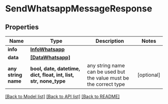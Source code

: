 # SendWhatsappMessageResponse


## Properties
Name | Type | Description | Notes
------------ | ------------- | ------------- | -------------
**info** | [**InfoWhatsapp**](InfoWhatsapp.md) |  | 
**data** | [**[DataWhatsapp]**](DataWhatsapp.md) |  | 
**any string name** | **bool, date, datetime, dict, float, int, list, str, none_type** | any string name can be used but the value must be the correct type | [optional]

[[Back to Model list]](../../README.md#models) [[Back to API list]](../../README.md#available-methods) [[Back to README]](../../README.md)



